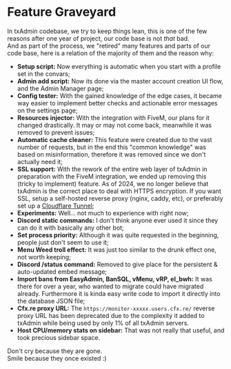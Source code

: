 # Feature Graveyard
In txAdmin codebase, we try to keep things lean, this is one of the few reasons after one year of project, our code base is not *that* bad.  
And as part of the process, we "retired" many features and parts of our code base, here is a relation of the majority of them and the reason why:

- **Setup script:** Now everything is automatic when you start with a profile set in the convars;
- **Admin add script:** Now its done via the master account creation UI flow, and the Admin Manager page;
- **Config tester:** With the gained knowledge of the edge cases, it became way easier to implement better checks and actionable error messages on the settings page;
- **Resources injector:** With the integration with  FiveM, our plans for it changed drastically. It may or may not come back, meanwhile it was removed to prevent issues;
- **Automatic cache cleaner:** This feature were created due to the vast number of requests, but in the end this "common knowledge" was based on misinformation, therefore it was removed since we don't actually need it;
- **SSL support:** With the rework of the entire web layer of txAdmin in preparation with the FiveM integration, we ended up removing this (tricky to implement) feature. As of 2024, we no longer believe that txAdmin is the correct place to deal with HTTPS encryption. If you want SSL, setup a self-hosted reverse proxy (nginx, caddy, etc), or preferably set up a [Cloudflare Tunnel](https://www.cloudflare.com/products/tunnel/);
- **Experiments:** Well... not much to experience with right now;
- **Discord static commands:** I don't think anyone ever used it since they can do it with basically any other bot;
- **Set process priority:** Although it was quite requested in the beginning, people just don't seem to use it;
- **Menu Weed troll effect:** It was just too similar to the drunk effect one, not worth keeping;
- **Discord /status command:** Removed to give place for the persistent & auto-updated embed message;
- **Import bans from EasyAdmin, BanSQL, vMenu, vRP, el_bwh:** It was there for over a year, who wanted to migrate could have migrated already. Furthermore it is kinda easy write code to import it directly into the database JSON file;
- **Cfx.re proxy URL:** The `https://monitor-xxxxx.users.cfx.re/` reverse proxy URL has been deprecated due to the complexity it added to txAdmin while being used by only 1% of all txAdmin servers.
- **Host CPU/memory stats on sidebar:** That was not really that useful, and took precious sidebar space.

Don't cry because they are gone.  
Smile because they once existed :)
